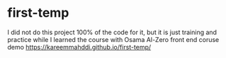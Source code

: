# first-temp
I did not do this project 100% of the code for it, but it is just training and practice while I learned the course with Osama Al-Zero front end coruse
demo https://kareemmahddi.github.io/first-temp/
